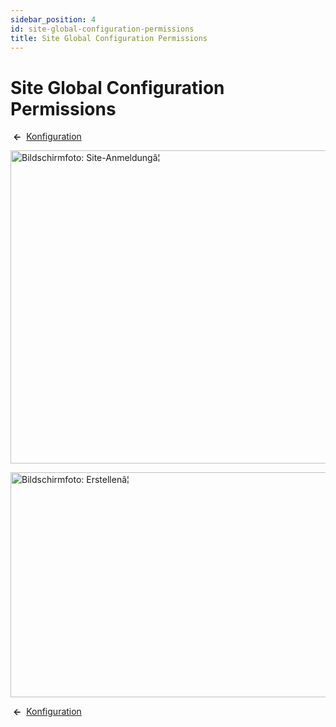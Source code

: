 ```yaml
---
sidebar_position: 4
id: site-global-configuration-permissions
title: Site Global Configuration Permissions
---
```

# Site Global Configuration Permissions
 **←** 
[Konfiguration](https://docs.joomla.org/Help4.x:Site_Global_Configuration/de#permissions "Help4.x:Site Global Configuration/de")

<img
src="https://docs.joomla.org/images/thumb/a/a6/Help-4x-Global-Configuration-sitelogin-subscreen-de.png/800px-Help-4x-Global-Configuration-sitelogin-subscreen-de.png"
decoding="async"
srcset="https://docs.joomla.org/images/thumb/a/a6/Help-4x-Global-Configuration-sitelogin-subscreen-de.png/1200px-Help-4x-Global-Configuration-sitelogin-subscreen-de.png 1.5x, https://docs.joomla.org/images/thumb/a/a6/Help-4x-Global-Configuration-sitelogin-subscreen-de.png/1600px-Help-4x-Global-Configuration-sitelogin-subscreen-de.png 2x"
data-file-width="1881" data-file-height="1179" width="800" height="501"
alt="Bildschirmfoto: Site-Anmeldungâ¦" />

<img
src="https://docs.joomla.org/images/thumb/2/2c/Help-4x-Global-Configuration-create-subscreen-de.png/800px-Help-4x-Global-Configuration-create-subscreen-de.png"
decoding="async"
srcset="https://docs.joomla.org/images/thumb/2/2c/Help-4x-Global-Configuration-create-subscreen-de.png/1200px-Help-4x-Global-Configuration-create-subscreen-de.png 1.5x, https://docs.joomla.org/images/thumb/2/2c/Help-4x-Global-Configuration-create-subscreen-de.png/1600px-Help-4x-Global-Configuration-create-subscreen-de.png 2x"
data-file-width="1881" data-file-height="847" width="800" height="360"
alt="Bildschirmfoto: Erstellenâ¦" />

 **←** 
[Konfiguration](https://docs.joomla.org/Help4.x:Site_Global_Configuration/de#permissions "Help4.x:Site Global Configuration/de")
